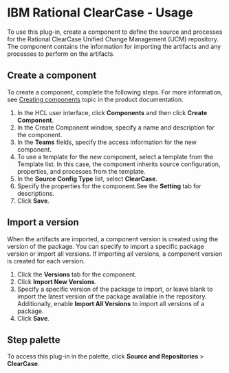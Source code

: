 
# IBM Rational ClearCase - Usage


To use this plug-in, create a component to define the source and processes for the Rational ClearCase Unified Change Management (UCM) repository. The component contains the information for importing the artifacts and any processes to perform on the artifacts.

## Create a component

To create a component, complete the following steps. For more information, see [Creating components](https://www.ibm.com/docs/en/urbancode-deploy/7.2.3?topic=components-creating) topic in the product documentation.

1. In the HCL user interface, click **Components** and then click **Create Component**.
2. In the Create Component window, specify a name and description for the component.
3. In the **Teams** fields, specify the access information for the new component.
4. To use a template for the new component, select a template from the Template list. In this case, the component inherits source configuration, properties, and processes from the template.
5. In the **Source Config Type** list, select **ClearCase**.
6. Specify the properties for the component.See the **Setting** tab for descriptions.
7. Click **Save**.

## Import a version

When the artifacts are imported, a component version is created using the version of the package. You can specify to import a specific package version or import all versions. If importing all versions, a component version is created for each version.

1. Click the **Versions** tab for the component.
2. Click **Import New Versions**.
3. Specify a specific version of the package to import, or leave blank to import the latest version of the package available in the repository. Additionally, enable **Import All Versions** to import all versions of a package.
4. Click **Save**.

## Step palette

To access this plug-in in the palette, click **Source and Repositories** > **ClearCase**.

